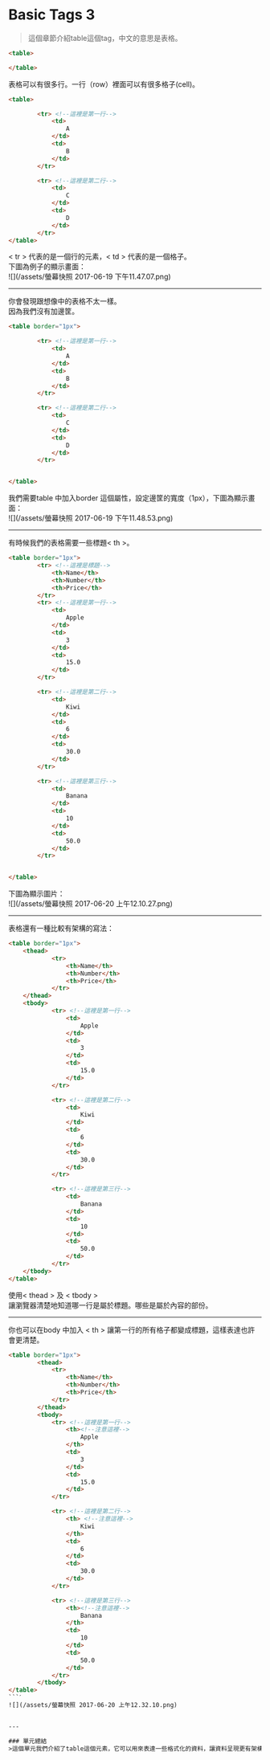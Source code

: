 # Basic Tags 3

> 這個章節介紹table這個tag，中文的意思是表格。

```html
<table>

</table>
```

表格可以有很多行。一行（row）裡面可以有很多格子\(cell\)。

```html
<table>

        <tr> <!--這裡是第一行-->
            <td>
                A
            </td>
            <td>
                B
            </td>
        </tr>

        <tr> <!--這裡是第二行-->
            <td>
                C
            </td>
            <td>
                D
            </td>
        </tr>
</table>
```

&lt; tr &gt; 代表的是一個行的元素，&lt; td &gt; 代表的是一個格子。   
下圖為例子的顯示畫面：  
![](/assets/螢幕快照 2017-06-19 下午11.47.07.png)

---

你會發現跟想像中的表格不太一樣。  
因為我們沒有加邊筐。

```html
<table border="1px">

        <tr> <!--這裡是第一行-->
            <td>
                A
            </td>
            <td>
                B
            </td>
        </tr>

        <tr> <!--這裡是第二行-->
            <td>
                C
            </td>
            <td>
                D
            </td>
        </tr>


</table>
```

我們需要table 中加入border 這個屬性，設定邊筐的寬度（1px），下圖為顯示畫面：  
![](/assets/螢幕快照 2017-06-19 下午11.48.53.png)

---

有時候我們的表格需要一些標題&lt; th &gt;。

```html
<table border="1px">
        <tr> <!--這裡是標題-->
            <th>Name</th>
            <th>Number</th>
            <th>Price</th>
        </tr>
        <tr> <!--這裡是第一行-->
            <td>
                Apple
            </td>
            <td>
                3
            </td>
            <td>
                15.0
            </td>
        </tr>

        <tr> <!--這裡是第二行-->
            <td>
                Kiwi
            </td>
            <td>
                6
            </td>
            <td>
                30.0
            </td>
        </tr>

        <tr> <!--這裡是第三行-->
            <td>
                Banana
            </td>
            <td>
                10
            </td>
            <td>
                50.0
            </td>
        </tr>


</table>
```

下圖為顯示圖片：  
![](/assets/螢幕快照 2017-06-20 上午12.10.27.png)

---

表格還有一種比較有架構的寫法：

```html
<table border="1px">
    <thead>
            <tr>
                <th>Name</th>
                <th>Number</th>
                <th>Price</th>
            </tr>
    </thead>
    <tbody>
            <tr> <!--這裡是第一行-->
                <td>
                    Apple
                </td>
                <td>
                    3
                </td>
                <td>
                    15.0
                </td>
            </tr>

            <tr> <!--這裡是第二行-->
                <td>
                    Kiwi
                </td>
                <td>
                    6
                </td>
                <td>
                    30.0
                </td>
            </tr>

            <tr> <!--這裡是第三行-->
                <td>
                    Banana
                </td>
                <td>
                    10
                </td>
                <td>
                    50.0
                </td>
            </tr>
    </tbody>
</table>
```

使用&lt; thead &gt; 及 &lt; tbody &gt;   
讓瀏覽器清楚地知道哪一行是屬於標題。哪些是屬於內容的部份。

---

你也可以在body 中加入 &lt; th &gt; 讓第一行的所有格子都變成標題，這樣表達也許會更清楚。

```html
<table border="1px">
        <thead>
            <tr>
                <th>Name</th>
                <th>Number</th>
                <th>Price</th>
            </tr>
        </thead>
        <tbody>
            <tr> <!--這裡是第一行-->
                <th><!--注意這裡-->
                    Apple
                </th>
                <td>
                    3
                </td>
                <td>
                    15.0
                </td>
            </tr>

            <tr> <!--這裡是第二行-->
                <th> <!--注意這裡-->
                    Kiwi
                </th>
                <td>
                    6
                </td>
                <td>
                    30.0
                </td>
            </tr>

            <tr> <!--這裡是第三行-->
                <th><!--注意這裡-->
                    Banana
                </th>
                <td>
                    10
                </td>
                <td>
                    50.0
                </td>
            </tr>
        </tbody>
</table>
```ˊ
![](/assets/螢幕快照 2017-06-20 上午12.32.10.png)


---

### 單元總結
>這個單元我們介紹了table這個元素，它可以用來表達一些格式化的資料，讓資料呈現更有架構。


